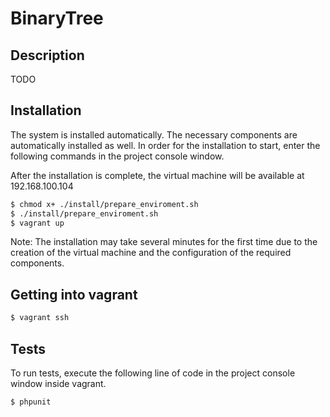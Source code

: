 # BinaryTree

## Description

TODO

## Installation

The system is installed automatically. The necessary components are automatically installed as well.
In order for the installation to start, enter the following commands in the project console window.

After the installation is complete, the virtual machine will be available at 192.168.100.104

```sh
$ chmod x+ ./install/prepare_enviroment.sh
$ ./install/prepare_enviroment.sh
$ vagrant up
```

Note: The installation may take several minutes for the first time due to the creation of the virtual machine and the configuration of the required components.

## Getting into vagrant

```sh
$ vagrant ssh
```

## Tests
To run tests, execute the following line of code in the project console window inside vagrant.

```sh
$ phpunit
```